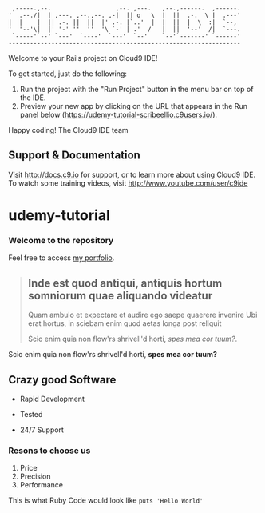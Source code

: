 
     ,-----.,--.                  ,--. ,---.   ,--.,------.  ,------.
    '  .--./|  | ,---. ,--.,--. ,-|  || o   \  |  ||  .-.  \ |  .---'
    |  |    |  || .-. ||  ||  |' .-. |`..'  |  |  ||  |  \  :|  `--, 
    '  '--'\|  |' '-' ''  ''  '\ `-' | .'  /   |  ||  '--'  /|  `---.
     `-----'`--' `---'  `----'  `---'  `--'    `--'`-------' `------'
    ----------------------------------------------------------------- 


Welcome to your Rails project on Cloud9 IDE!

To get started, just do the following:

1. Run the project with the "Run Project" button in the menu bar on top of the IDE.
2. Preview your new app by clicking on the URL that appears in the Run panel below (https://udemy-tutorial-scribeellio.c9users.io/).

Happy coding!
The Cloud9 IDE team


## Support & Documentation

Visit http://docs.c9.io for support, or to learn more about using Cloud9 IDE. 
To watch some training videos, visit http://www.youtube.com/user/c9ide


udemy-tutorial
============================

### Welcome to the repository


Feel free to access  [my portfolio](http://portfolio.ChrisElliott.com).


> ## Inde est quod antiqui, antiquis hortum somniorum quae aliquando videatur
>
> Quam ambulo et expectare et audire ego saepe quaerere invenire Ubi erat hortus, in sciebam enim quod aetas longa post reliquit
>
>Scio enim quia non flow'rs shrivell'd horti, *spes mea cor tuum?*.

Scio enim quia non flow'rs shrivell'd horti, **spes mea cor tuum?**

## Crazy good Software
* Rapid Development
+ Tested
- 24/7 Support


### Resons to choose us
1. Price
2. Precision
3. Performance


This is what Ruby Code would look like `puts 'Hello World'`

